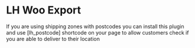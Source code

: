 # LH Woo Export
If you are using shipping zones with postcodes you can install this plugin and use
 [lh_postcode] shortcode on your page to allow customers check if you are able to deliver to their location

